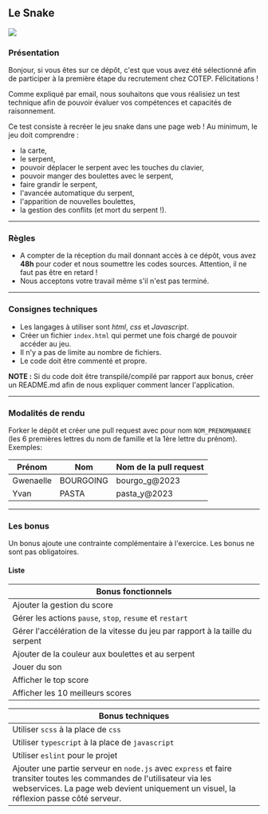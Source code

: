 ## Le Snake ###

![](https://i.ytimg.com/vi/8TokNqtYjAc/hqdefault.jpg)

### Présentation

Bonjour, si vous êtes sur ce dépôt, c'est que vous avez été sélectionné afin de participer à la première étape du recrutement chez COTEP. Félicitations !

Comme expliqué par email, nous souhaitons que vous réalisiez un test technique afin de pouvoir évaluer vos compétences et capacités de raisonnement. 

Ce test consiste à recréer le jeu snake dans une page web ! Au minimum, le jeu doit comprendre : 

- la carte,
- le serpent,
- pouvoir déplacer le serpent avec les touches du clavier,
- pouvoir manger des boulettes avec le serpent,
- faire grandir le serpent,
- l'avancée automatique du serpent,
- l'apparition de nouvelles boulettes,
- la gestion des conflits (et mort du serpent !).
  
----------------

### Règles

- A compter de la réception du mail donnant accès à ce dépôt, vous avez **48h** pour coder et nous soumettre les codes sources. Attention, il ne faut pas être en retard !
- Nous acceptons votre travail même s'il n'est pas terminé.

----------------


### Consignes techniques

- Les langages à utiliser sont *html*, *css* et *Javascript*.
- Créer un fichier `index.html` qui permet une fois chargé de pouvoir accéder au jeu.
- Il n'y a pas de limite au nombre de fichiers.
- Le code doit être commenté et propre.

**NOTE :** Si du code doit être transpilé/compilé par rapport aux bonus, créer un README.md afin de nous expliquer comment lancer l'application.

----------------


### Modalités de rendu

Forker le dépôt et créer une pull request avec pour nom `NOM_PRENOM@ANNEE` (les 6 premières lettres du nom de famille et la 1ère lettre du prénom). Exemples:

| Prénom   | Nom    | Nom de la pull request    |
|-------------|-------------|-------------|
| Gwenaelle | BOURGOING         | bourgo_g@2023  |
| Yvan | PASTA         | pasta_y@2023  |

----------------


### Les bonus

Un bonus ajoute une contrainte complémentaire à l'exercice. Les bonus ne sont pas obligatoires.

#### Liste

| Bonus fonctionnels |
|-------------|
| Ajouter la gestion du score |
| Gérer les actions `pause`, `stop`, `resume` et `restart` |
| Gérer l'accélération de la vitesse du jeu par rapport à la taille du serpent |
| Ajouter de la couleur aux boulettes et au serpent |
| Jouer du son |
| Afficher le top score |
| Afficher les 10 meilleurs scores |

| Bonus techniques |
|-------------|
| Utiliser `scss` à la place de `css` |
| Utiliser `typescript` à la place de `javascript` |
| Utiliser `eslint` pour le projet |
| Ajouter une partie serveur en `node.js` avec `express` et faire transiter toutes les commandes de l'utilisateur via les webservices. La page web devient uniquement un visuel, la réflexion passe côté serveur. |

